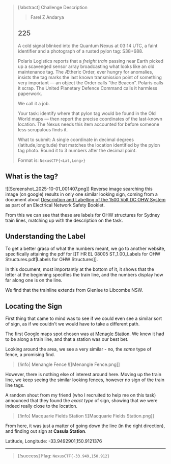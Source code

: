 > [!abstract] Challenge Description
> > Farel Z Andarya
> ## 225
> A cold signal blinked into the Quantum Nexus at 03:14 UTC, a faint identifier and a photograph of a rusted pylon tag: S38+688.
> 
> Polaris Logistics reports that a _freight train_ passing near Earth picked up a scavenged sensor array broadcasting what looks like an old maintenance tag. The Ætheric Order, ever hungry for anomalies, insists the tag marks the last known transmission point of something very important — an object the Order calls “the Beacon”. Polaris calls it scrap. The United Planetary Defence Command calls it harmless paperwork.
> 
> We call it a job.
> 
> Your task: identify where that pylon tag would be found in the Old World maps — then report the precise coordinates of the last-known location. The Nexus needs this item accounted for before someone less scrupulous finds it.
> 
> What to submit: A single coordinate in decimal degrees (latitude,longitude) that matches the location identified by the pylon tag photo. Round it to 3 numbers after the decimal point.
> 
> Format is: `NexusCTF{<Lat,Long>}`

## What is the tag?
![[Screenshot_2025-10-01_001407.png]]
Reverse image searching this image (on google) results in only one similar looking sign, coming from a document about [Description and Labelling of the 1500 Volt DC OHW System](https://railsafe.org.au/_media/documents/electrical/one-method-of-safe-working/SP-D-79044-Description-and-Labelling-of-the-1500-Volt-DC-OHW-System.pdf) as part of an Electrical Network Safety Booklet.

From this we can see that these are labels for OHW structures for Sydney train lines, matching up with the description on the task.

## Understanding the Label
To get a better grasp of what the numbers meant, we go to another website, specifically attaining the pdf for [[T HR EL 08005 ST_1.00_Labels for OHW Structures.pdf|Labels for OHW Structures]].

In this document, most importantly at the bottom of it, it shows that the letter at the beginning specifies the train line, and the numbers display how far along one is on the line.

We find that the trainline extends from Glenlee to Libcombe NSW.

## Locating the Sign
First thing that came to mind was to see if we could even see a similar sort of sign, as if we couldn't we would have to take a different path.  

The first Google maps spot chosen was at [Menagle Station](https://www.google.com/maps/place/Menangle/@-34.1256946,150.7439469,3a,75y,123.76h,87.72t/data=!3m7!1e1!3m5!1so0VFHYQeNn25mbJ7J81ROg!2e0!6shttps:%2F%2Fstreetviewpixels-pa.googleapis.com%2Fv1%2Fthumbnail%3Fcb_client%3Dmaps_sv.tactile%26w%3D900%26h%3D600%26pitch%3D2.2784485244584403%26panoid%3Do0VFHYQeNn25mbJ7J81ROg%26yaw%3D123.75857747640131!7i16384!8i8192!4m23!1m16!4m15!1m6!1m2!1s0x6b12f10043c6cf97:0x733c016f000516d0!2sGlenlee,+Menangle+Park+NSW!2m2!1d150.7604084!2d-34.091932!1m6!1m2!1s0x6b12bb5ec3bbec53:0x5017d681632be40!2sLidcombe+NSW!2m2!1d151.0423034!2d-33.8616915!3e0!3m5!1s0x6b12fae806330287:0x1d017d6903797e00!8m2!3d-34.125561!4d150.7441319!16zL20vMGI4eW42?entry=ttu&g_ep=EgoyMDI1MDkyOC4wIKXMDSoASAFQAw%3D%3D). We knew it had to be along a train line, and that a station was our best bet.

Looking around the area, we see a very similar - no, the *same* type of fence, a promising find.
> [!info] Menangle Fence
> ![[Menangle Fence.png]]

However, there is nothing else of interest around here. 
Moving up the train line, we keep seeing the similar looking fences, however no sign of the train line tags.

A random shout from my friend (who I recruited to help me on this task) announced that they found the *exact type* of sign, showing that we were indeed really close to the location.

> [!info] Macquarie Fields Station
> ![[Macquarie Fields Station.png]]

From here, it was just a matter of going down the line (in the right direction), and finding out sign at **Casula Station**.

Latitude, Longitude: -33.9492901,150.9121376

---
> [!success] Flag: `NexusCTF{-33.949,150.912}`
